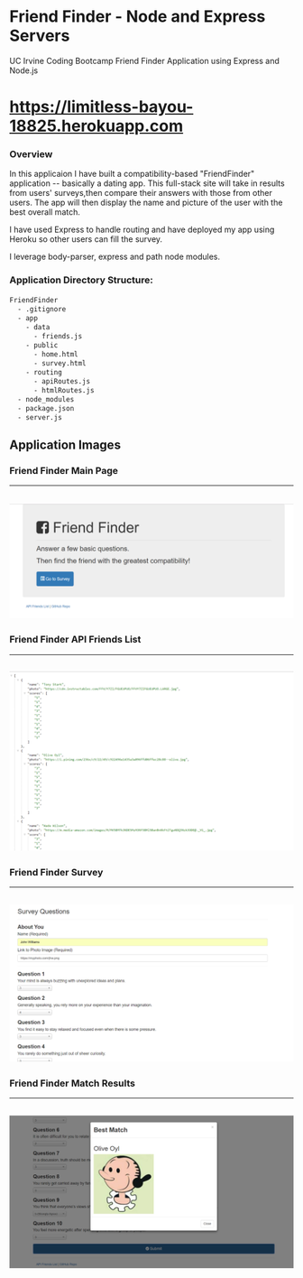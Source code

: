 # Friend Finder - Node and Express Servers
UC Irvine Coding Bootcamp Friend Finder Application using Express and Node.js

# https://limitless-bayou-18825.herokuapp.com

### Overview

In this applicaion I have built a compatibility-based "FriendFinder" application -- basically a dating app. This full-stack site will take in results from users' surveys,then compare their answers with those from other users. The app will then display the name and picture of the user with the best overall match. 

I have used Express to handle routing and have deployed my app using Heroku so other users can fill the survey.

I leverage body-parser, express and path node modules.  


### Application Directory Structure:

  ```
  FriendFinder
    - .gitignore
    - app
      - data
        - friends.js
      - public
        - home.html
        - survey.html
      - routing
        - apiRoutes.js
        - htmlRoutes.js
    - node_modules
    - package.json
    - server.js
  ```

## Application Images

### Friend Finder Main Page
---
![Image Friend Finder Main page](https://github.com/jhwillia7/FriendFinder/blob/master/images/friendFinderMainPage.PNG)
---

### Friend Finder API Friends List
---
   ![Image API Friends List](https://github.com/jhwillia7/FriendFinder/blob/master/images/apiFriendsList.PNG)
---

### Friend Finder Survey
---
   ![Image Survey](https://github.com/jhwillia7/FriendFinder/blob/master/images/surveyQuestions.PNG)
---

### Friend Finder Match Results
---
   ![Image Match Result When Survey Submit](https://github.com/jhwillia7/FriendFinder/blob/master/images/bestMatchResult.PNG)
---
